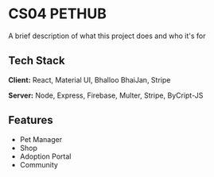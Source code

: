 
# CS04 PETHUB

A brief description of what this project does and who it's for




## Tech Stack

**Client:** React, Material UI, Bhalloo BhaiJan, Stripe

**Server:** Node, Express, Firebase, Multer, Stripe, ByCript-JS


## Features

- Pet Manager
- Shop
- Adoption Portal
- Community

